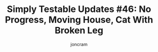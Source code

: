 ---
title: "Simply Testable Updates #46: No Progress, Moving House, Cat With Broken Leg"
author: joncram
newsletter_meta:
    issue_number: 46th
    url: https://us5.campaign-archive2.com/?u=ac75e33d993d2b502e333ddd0&amp;id=74e190b1bc
    pre_closing_sentence: <img src="https://i.imgur.com/sZGs3Dl.jpg" />
    closing_sentence: Expect the next newsletter a week from now on July 10.
    highlights:
        - No progress this week as I had to look after my cat with a broken leg and I had to move house so that I could more easily look after my cat with a broken leg.
---